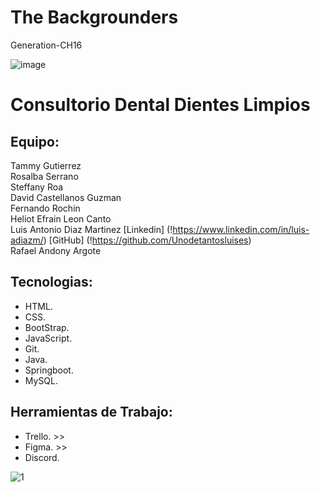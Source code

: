 # The Backgrounders
Generation-CH16

![image](https://user-images.githubusercontent.com/85137930/184547592-df4ccd4a-f605-45b1-a137-ca8c08feb6b8.png)

# Consultorio Dental Dientes Limpios
## Equipo:

Tammy Gutierrez <br>
Rosalba Serrano <br>
Steffany Roa  <br>
David Castellanos Guzman  <br>
Fernando Rochin  <br>
Heliot Efrain Leon Canto  <br>
Luis Antonio Diaz Martinez [Linkedin] (!https://www.linkedin.com/in/luis-adiazm/) [GitHub] (!https://github.com/Unodetantosluises) <br>
Rafael Andony Argote  <br>

## Tecnologias:<br>
+ HTML. <br>
+ CSS. <br>
+ BootStrap.<br>
+ JavaScript. <br>
+ Git.<br>
+ Java. <br>
+ Springboot. <br>
+ MySQL. <br>

## Herramientas de Trabajo: <br>
+ Trello. >> <br>
+ Figma. >> <br>
+ Discord. 


![1](https://user-images.githubusercontent.com/85137930/185658295-32b3f056-86e9-466c-9cc5-51cd50d99dfb.png)

